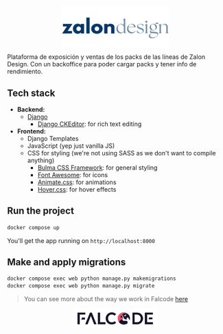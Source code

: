 <div style="display: flex; justify-content: center; align-items: center;">
  <img src="./staticfiles/img/zalon_design_logo.png" alt="zalon design logo" width="250"/>
</div>

Plataforma de exposición y ventas de los packs de las líneas de Zalon Design. Con un backoffice para poder cargar packs y tener info de rendimiento.

## Tech stack
- **Backend:**
  - [Django](https://www.djangoproject.com/)
    - [Django CKEditor](https://django-ckeditor.readthedocs.io/): for rich text editing
- **Frontend:**
  - Django Templates
  - JavaScript (yep just vanilla JS)
  - CSS for styling (we're not using SASS as we don't want to compile anything)
    - [Bulma CSS Framework](https://bulma.io/): for general styling
    - [Font Awesome](https://fontawesome.com/): for icons
    - [Animate.css](https://animate.style/): for animations
    - [Hover.css](http://ianlunn.github.io/Hover/): for hover effects


## Run the project
```bash
docker compose up
```
You'll get the app running on `http://localhost:8000`

## Make and apply migrations
```bash
docker compose exec web python manage.py makemigrations
docker compose exec web python manage.py migrate
```

> You can see more about the way we work in Falcode [here](http://docs.falcode.dev/django/)

<div style="display: flex; justify-content: center; align-items: center;">
  <img src="./staticfiles/img/falcode_logo.svg" alt="falcode logo" width="200"/>
</div>